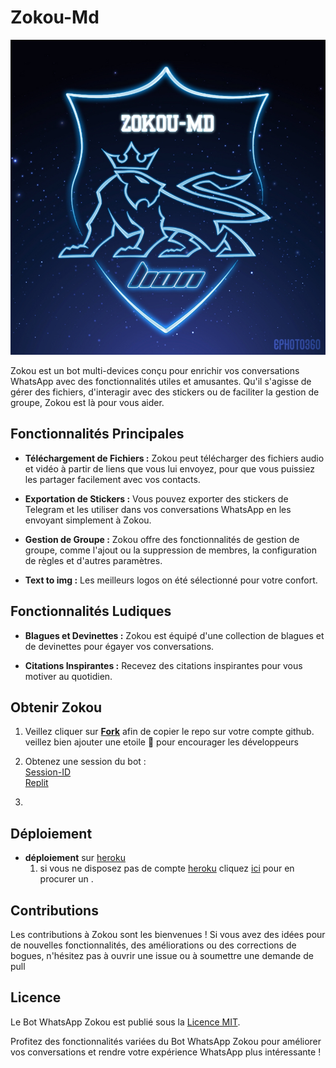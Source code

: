 
#  Zokou-Md  <br>

![banner](/Ephoto360.com_164cb282992914.jpg)

 Zokou est un bot multi-devices conçu pour enrichir vos conversations WhatsApp avec des fonctionnalités utiles et amusantes. Qu'il s'agisse de gérer des fichiers, d'interagir avec des stickers ou de faciliter la gestion de groupe, Zokou est là pour vous aider.

## Fonctionnalités Principales

- **Téléchargement de Fichiers :** Zokou peut télécharger des fichiers audio et vidéo à partir de liens que vous lui envoyez, pour que vous puissiez les partager facilement avec vos contacts.

- **Exportation de Stickers :** Vous pouvez exporter des stickers de Telegram et les utiliser dans vos conversations WhatsApp en les envoyant simplement à Zokou.

- **Gestion de Groupe :** Zokou offre des fonctionnalités de gestion de groupe, comme l'ajout ou la suppression de membres, la configuration de règles et d'autres paramètres.

- **Text to img :** Les meilleurs logos on été sélectionné pour votre confort.

## Fonctionnalités Ludiques

- **Blagues et Devinettes :** Zokou est équipé d'une collection de blagues et de devinettes pour égayer vos conversations.

- **Citations Inspirantes :** Recevez des citations inspirantes pour vous motiver au quotidien.


## Obtenir Zokou

1. Veillez cliquer sur **[Fork](https://github.com/djalega8000/Zokou-MD/fork)** afin de copier le repo sur votre compte github.  veillez bien ajouter une etoile 🌟 pour encourager les développeurs 

2. Obtenez une session du bot : <br>
  [Session-ID](https://replit.com/@murnoire/Zokou-md-bot?v=1) <br>
  [Replit](https://replit.com/@murnoire/Zokou-md-bot?v=1)
3. 

## Déploiement
- **déploiement** sur [heroku](#)
  1. si vous ne disposez pas de compte [heroku](#) cliquez [ici]([https://ww](https://id.heroku.com/login)) pour en procurer un .

## Contributions

Les contributions à Zokou sont les bienvenues ! Si vous avez des idées pour de nouvelles fonctionnalités, des améliorations ou des corrections de bogues, n'hésitez pas à ouvrir une issue ou à soumettre une demande de pull 

## Licence

Le Bot WhatsApp Zokou est publié sous la [Licence MIT](https://opensource.org/licenses/MIT).

Profitez des fonctionnalités variées du Bot WhatsApp Zokou pour améliorer vos conversations et rendre votre expérience WhatsApp plus intéressante !
